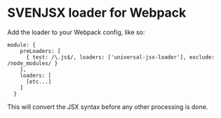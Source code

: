 # SVENJSX loader for Webpack

Add the loader to your Webpack config, like so:

```
module: {
    preLoaders: [
      { test: /\.js$/, loaders: ['universal-jsx-loader'], exclude: /node_modules/ }
    ],
    loaders: [
      [etc...]
    ]
  }
```
This will convert the JSX syntax before any other processing is done.
